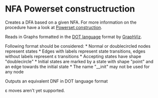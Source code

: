# NFA Powerset constructruction

Creates a DFA based on a given NFA. For more information on the procedure have a look at [Powerset construction](https://en.wikipedia.org/wiki/Powerset_construction).

Reads in Graphs formatted in the [DOT language](https://graphviz.gitlab.io/_pages/doc/info/lang.html) format by [GraphViz](https://graphviz.gitlab.io/).

Following format should be considered:
	 * Normal or doublecircled nodes represent states
	 * Edges with labels represent state transitions, edges without labels represent &epsilon; transitions
	 * Accepting states have shape "doublecircle"
	 * Initial states are marked by a state with shape "point" and an edge towards the initial state
	 * The name "\_\_init" may not be used for any node

Outputs an equivalent DNF in DOT language format

&epsilon; moves aren't yet supported.
